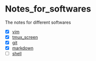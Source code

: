# Notes_for_softwares
The notes for different softwares
- [x] [vim](https://github.com/LinaShanghaitech/Notes_for_softwares/blob/master/vim.md)
- [x] [tmux_screen](https://github.com/LinaShanghaitech/Notes_for_softwares/blob/master/tmux_screen.md)
- [x] [git](https://github.com/LinaShanghaitech/Notes_for_softwares/blob/master/git.md)
- [x] [markdown](https://github.com/LinaShanghaitech/Notes_for_softwares/blob/master/markdown.md)
- [ ] [shell](https://github.com/LinaShanghaitech/Notes_for_softwares/blob/master/shell.md)
